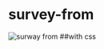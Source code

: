 # survey-from
![surway from](https://user-images.githubusercontent.com/118928428/215370269-bb5ad625-bbd0-416c-b098-137aacbbaee7.gif)
##with css
